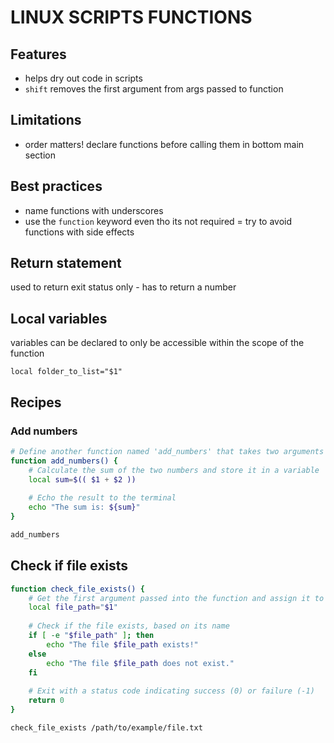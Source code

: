 # LINUX SCRIPTS FUNCTIONS

## Features
- helps dry out code in scripts
- `shift` removes the first argument from args passed to function

## Limitations
- order matters! declare functions before calling them in bottom main section

## Best practices
- name functions with underscores
- use the `function` keyword even tho its not required
= try to avoid functions with side effects

## Return statement
used to return exit status only - has to return a number

## Local variables
variables can be declared to only be accessible within the scope of the function

`local folder_to_list="$1"`

## Recipes

### Add numbers

```bash
# Define another function named 'add_numbers' that takes two arguments
function add_numbers() {
    # Calculate the sum of the two numbers and store it in a variable
    local sum=$(( $1 + $2 ))
    
    # Echo the result to the terminal
    echo "The sum is: ${sum}"
}

add_numbers
```

## Check if file exists
```bash
function check_file_exists() {
    # Get the first argument passed into the function and assign it to a variable for convenience
    local file_path="$1"
    
    # Check if the file exists, based on its name
    if [ -e "$file_path" ]; then
        echo "The file $file_path exists!"
    else
        echo "The file $file_path does not exist."
    fi
    
    # Exit with a status code indicating success (0) or failure (-1)
    return 0
}

check_file_exists /path/to/example/file.txt
```
